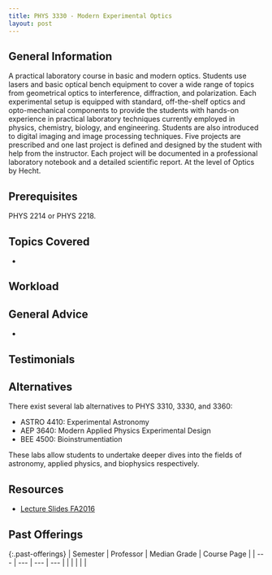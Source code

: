 ```yaml
---
title: PHYS 3330 - Modern Experimental Optics
layout: post
---
```


<link rel="stylesheet" href="/main.css">

## General Information
A practical laboratory course in basic and modern optics. Students use lasers and basic optical bench equipment to cover a wide range of topics from geometrical optics to interference, diffraction, and polarization. Each experimental setup is equipped with standard, off-the-shelf optics and opto-mechanical components to provide the students with hands-on experience in practical laboratory techniques currently employed in physics, chemistry, biology, and engineering. Students are also introduced to digital imaging and image processing techniques. Five projects are prescribed and one last project is defined and designed by the student with help from the instructor. Each project will be documented in a professional laboratory notebook and a detailed scientific report. At the level of Optics by Hecht.


 

## Prerequisites

 PHYS 2214 or PHYS 2218.

## Topics Covered

  - 

## Workload



## General Advice

  - 

## Testimonials



## Alternatives

There exist several lab alternatives to PHYS 3310, 3330, and 3360:

- ASTRO 4410: Experimental Astronomy
- AEP 3640: Modern Applied Physics Experimental Design
- BEE 4500: Bioinstrumentiation

These labs allow students to undertake deeper dives into the fields of astronomy, applied physics, and biophysics respectively.

## Resources
- <a href="https://www.classe.cornell.edu/~ib38/teaching/p330/">Lecture Slides FA2016 </a>


## Past Offerings

{:.past-offerings}
| Semester | Professor | Median Grade | Course Page |
| --- | --- | --- | --- |
|  |  |  |  |
